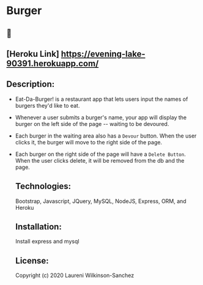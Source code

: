 # Burger

  ## :wave: 
  ## [Heroku Link] https://evening-lake-90391.herokuapp.com/
   
  ## Description:
* Eat-Da-Burger! is a restaurant app that lets users input the names of burgers they'd like to eat.

* Whenever a user submits a burger's name, your app will display the burger on the left side of the page -- waiting to be devoured.

* Each burger in the waiting area also has a `Devour` button. When the user clicks it, the burger will move to the right side of the page.

* Each burger on the right side of the page will have a `Delete Button`.  When the user clicks delete, it will be removed from the db and the page.


  ## Technologies:
  Bootstrap, Javascript, JQuery, MySQL, NodeJS, Express, ORM, and Heroku

  ##  Installation:
  Install express and mysql

  ## License: 
  Copyright (c) 2020 Laureni Wilkinson-Sanchez